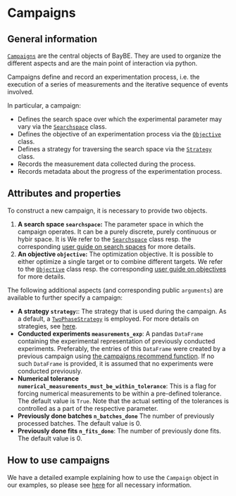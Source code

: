 # Campaigns

## General information

[`Campaigns`](baybe.campaign.Campaign) are the central objects of BayBE. They are used to organize the different aspects and are the main point of interaction via python.

Campaigns define and record an experimentation process, i.e. the execution of a
series of measurements and the iterative sequence of events involved.

In particular, a campaign:
* Defines the search space over which the experimental parameter may vary via the [`Searchspace`](baybe.searchspace.core.SearchSpace) class.
* Defines the objective of an experimentation process via the [`Objective`](baybe.objective.Objective) class.
* Defines a strategy for traversing the search space via the [`Strategy`](baybe.strategies.base.Strategy) class.
* Records the measurement data collected during the process.
* Records metadata about the progress of the experimentation process.

## Attributes and properties

To construct a new campaign, it is necessary to provide two objects.
1. **A search space ``searchspace``:** The parameter space in which the campaign operates. It can be a purely discrete, purely continuous or hybir space. It is 
We refer to the [`Searchspace`](baybe.searchspace.core.SearchSpace) class resp. the corresponding [user guide on search spaces](./searchspace) for more details.
2. **An objective ``objective``:** The optimization objective. It is possible to either optimize a single target or to combine different targets. We refer to the [`Objective`](baybe.objective.Objective) class resp. the corresponding [user guide on objectives](./objectives) for more details.

The following additional aspects (and corresponding public ``arguments``) are available to further specify a campaign:
* **A strategy ``strategy``:**: The strategy that is used during the campaign. As a default, a [`TwoPhaseStrategy`](baybe.strategies.composite.TwoPhaseStrategy) is employed. For more details on strategies, see [here](./strategy).
* **Conducted experiments ``measurements_exp``**: A pandas ``DataFrame`` containing the experimental representation of previously conducted experiments. Preferably, the entries of this ``DataFrame`` were created by a previous campaign using [the campaigns recommend function](baybe.campaign.Campaign.recommend). If no such ``DataFrame`` is provided, it is assumed that no experiments were conducted previously.
* **Numerical tolerance ``numerical_measurements_must_be_within_tolerance``**: This is a flag for forcing numerical measurements to be within a pre-defined tolerance. The default value is ``True``. Note that the actual setting of the tolerances is controlled as a part of the respective parameter.
* **Previously done batches ``n_batches_done``** The number of previously processed batches. The default value is 0.
* **Previously done fits ``n_fits_done``**: The number of previously done fits. The default value is 0.

## How to use campaigns

We have a detailed example explaining how to use the ``Campaign`` object in our examples, so please see [here](./../../examples/Basics/campaign) for all necessary information.